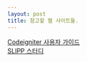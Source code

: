 ```yaml
---
layout: post
title: 참고할 웹 사이트들.
---
```


[Codeigniter 사용자 가이드](http://www.cikorea.net/user_guide_2.1.0/)  
[SLIPP 스터디](https://slipp.net/)

